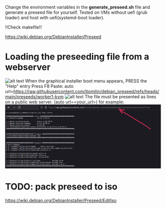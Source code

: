Change the environment variables in the **generate_preseed.sh** file and generate a preseed file for yourself.
Tested on VMs without uefi (grub loader) and host with uefi(systemd-boot loader).


!!Check makefile!!

https://wiki.debian.org/DebianInstaller/Preseed

# Loading the preseeding file from a webserver
![alt text](image1.png)
When the graphical installer boot menu appears, PRESS the "Help" entry
Press F8
Paste:
auto url=https://raw.githubusercontent.com/itomilin/debian_preseed/refs/heads/main/preseeds/worker1-kvm
![alt text](image2.png)
The file must be presented as lines on a public web server. (auto url=<your_url>) for example:
![alt text](image3.png)

# TODO: pack preseed to iso
https://wiki.debian.org/DebianInstaller/Preseed/EditIso